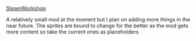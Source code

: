 [SteamWorkshop](https://steamcommunity.com/sharedfiles/filedetails/?id=3351559462)


A relatively small mod at the moment but I plan on adding more things in the near future. The sprites are bound to change for the better as the mod gets more content so take the current ones as placeholders
